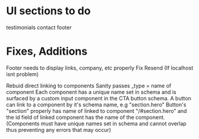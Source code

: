 # UI sections to do

testimonials
contact
footer

# Fixes, Additions
Footer needs to display links, company, etc properly
Fix Resend (If localhost isnt problem)

Rebuid direct linking to components
Sanity passes \_type = name of component
Each component has a unique name set in schema and is surfaced by a custom input component in the CTA button schema.
A button can link to a component by it's schema name, e.g "section.hero"
Button's "section" properly has name of linked to component "/#section.hero" and the id field of linked component has the name of the component.
(Components must have unique names set in schema and cannot overlap thus preventing any errors that may occur)
